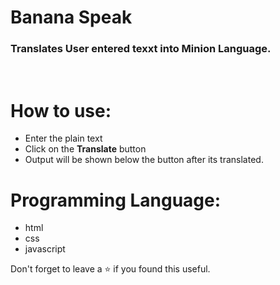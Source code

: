 # Banana Speak
### Translates User entered texxt into Minion Language.
<br/>

# How to use:
 - Enter the plain text
 - Click on the **Translate** button
 - Output will be shown below the button after its translated.

# Programming Language:
 - html
 - css 
 - javascript 

Don't forget to leave a ⭐ if you found this useful.
